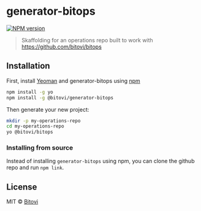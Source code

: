 # generator-bitops
[![NPM version][npm-image]][npm-url]
> Skaffolding for an operations repo built to work with https://github.com/bitovi/bitops

## Installation

First, install [Yeoman](http://yeoman.io) and generator-bitops using [npm](https://www.npmjs.com/)

```bash
npm install -g yo
npm install -g @bitovi/generator-bitops
```

Then generate your new project:

```bash
mkdir -p my-operations-repo
cd my-operations-repo
yo @bitovi/bitops
```

### Installing from source

Instead of installing `generator-bitops` using npm, you can clone the github repo and run `npm link`.

## License

MIT © [Bitovi](https://www.bitovi.com/)


[npm-image]: https://badge.fury.io/js/@bitovi%2Fgenerator-bitops.svg
[npm-url]: https://www.npmjs.com/package/@bitovi/generator-bitops
